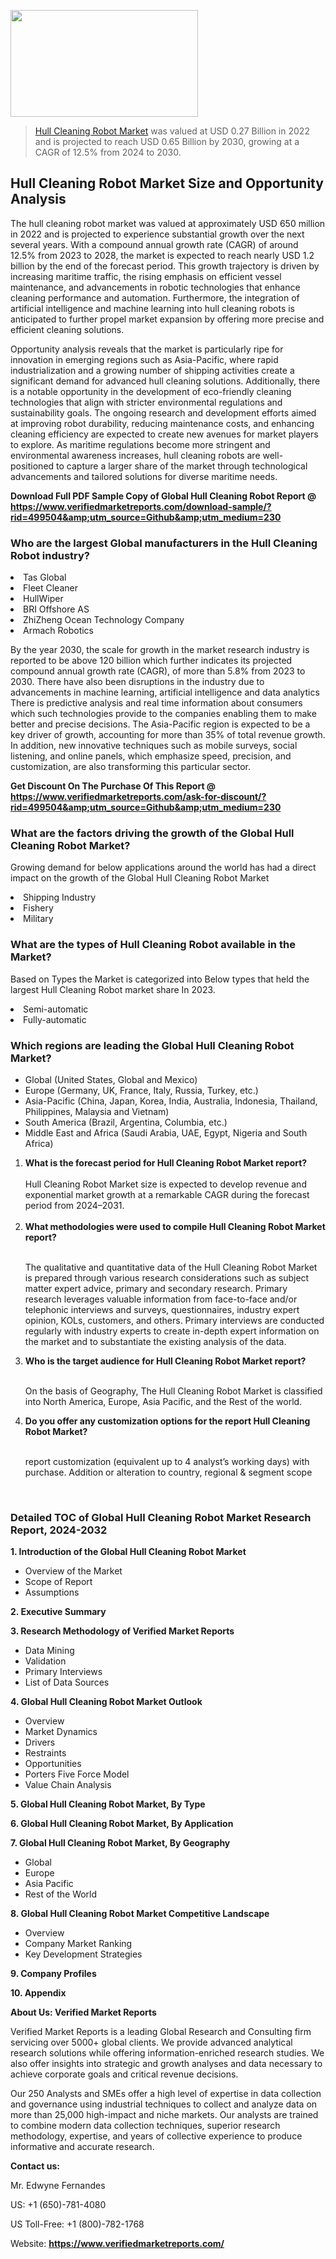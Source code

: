 <img src="https://ffe5etoiles.com/wp-content/uploads/2024/12/MST1-300x171.png" alt="" width="300" height="171" class="alignnone size-medium wp-image-20088" /><blockquote><p><p><a href="https://www.verifiedmarketreports.com/download-sample/?rid=499504&utm_source=Github&utm_medium=230" target="_blank">Hull Cleaning Robot Market</a> was valued at USD 0.27 Billion in 2022 and is projected to reach USD 0.65 Billion by 2030, growing at a CAGR of 12.5% from 2024 to 2030.</p></blockquote><p><h2>Hull Cleaning Robot Market Size and Opportunity Analysis</h2> <p>The hull cleaning robot market was valued at approximately USD 650 million in 2022 and is projected to experience substantial growth over the next several years. With a compound annual growth rate (CAGR) of around 12.5% from 2023 to 2028, the market is expected to reach nearly USD 1.2 billion by the end of the forecast period. This growth trajectory is driven by increasing maritime traffic, the rising emphasis on efficient vessel maintenance, and advancements in robotic technologies that enhance cleaning performance and automation. Furthermore, the integration of artificial intelligence and machine learning into hull cleaning robots is anticipated to further propel market expansion by offering more precise and efficient cleaning solutions.</p> <p>Opportunity analysis reveals that the market is particularly ripe for innovation in emerging regions such as Asia-Pacific, where rapid industrialization and a growing number of shipping activities create a significant demand for advanced hull cleaning solutions. Additionally, there is a notable opportunity in the development of eco-friendly cleaning technologies that align with stricter environmental regulations and sustainability goals. The ongoing research and development efforts aimed at improving robot durability, reducing maintenance costs, and enhancing cleaning efficiency are expected to create new avenues for market players to explore. As maritime regulations become more stringent and environmental awareness increases, hull cleaning robots are well-positioned to capture a larger share of the market through technological advancements and tailored solutions for diverse maritime needs.</p> </p><p class=""><strong>Download Full PDF Sample Copy of Global Hull Cleaning Robot Report @ <a href="https://www.verifiedmarketreports.com/download-sample/?rid=499504&amp;utm_source=Github&amp;utm_medium=230" target="_blank">https://www.verifiedmarketreports.com/download-sample/?rid=499504&amp;utm_source=Github&amp;utm_medium=230</a></strong></p><h3 id="" class="">Who are the largest Global manufacturers in the Hull Cleaning Robot industry?</h3><p><li>Tas Global</li><li> Fleet Cleaner</li><li> HullWiper</li><li> BRI Offshore AS</li><li> ZhiZheng Ocean Technology Company</li><li> Armach Robotics</li></p><div class=""><div class="" dir="" data-message-author-role="" data-message-id="" data-message-model-slug=""><div class=""><div class=""><div class=""><div class="" dir="" data-message-author-role="" data-message-id="" data-message-model-slug=""><div class=""><div class=""><p>By the year 2030, the scale for growth in the market research industry is reported to be above 120 billion which further indicates its projected compound annual growth rate (CAGR), of more than 5.8% from 2023 to 2030. There have also been disruptions in the industry due to advancements in machine learning, artificial intelligence and data analytics There is predictive analysis and real time information about consumers which such technologies provide to the companies enabling them to make better and precise decisions. The Asia-Pacific region is expected to be a key driver of growth, accounting for more than 35% of total revenue growth. In addition, new innovative techniques such as mobile surveys, social listening, and online panels, which emphasize speed, precision, and customization, are also transforming this particular sector.</p><p><strong>Get Discount On The Purchase Of This Report @&nbsp; <a href="https://www.verifiedmarketreports.com/ask-for-discount/?rid=499504&amp;utm_source=Github&amp;utm_medium=230" target="_blank">https://www.verifiedmarketreports.com/ask-for-discount/?rid=499504&amp;utm_source=Github&amp;utm_medium=230</a></strong></p></div></div></div></div></div></div></div></div><h3 id="" class="">What are the factors driving the growth of the Global Hull Cleaning Robot Market?</h3><p id="" class="">Growing demand for below applications around the world has had a direct impact on the growth of the Global Hull Cleaning Robot Market</p><p id="" class=""><li>Shipping Industry</li><li> Fishery</li><li> Military</li></p><h3 id="" class="">What are the types of Hull Cleaning Robot available in the Market?</h3><p id="" class="">Based on Types the Market is categorized into Below types that held the largest Hull Cleaning Robot market share In 2023.</p><p id="" class=""><li>Semi-automatic</li><li> Fully-automatic</li></p><h3 id="" class="">Which regions are leading the Global Hull Cleaning Robot Market?</h3><ul><li>Global (United States, Global and Mexico)</li><li>Europe (Germany, UK, France, Italy, Russia, Turkey, etc.)</li><li>Asia-Pacific (China, Japan, Korea, India, Australia, Indonesia, Thailand, Philippines, Malaysia and Vietnam)</li><li>South America (Brazil, Argentina, Columbia, etc.)</li><li>Middle East and Africa (Saudi Arabia, UAE, Egypt, Nigeria and South Africa)</li></ul><p><ol><li><strong>What is the forecast period for Hull Cleaning Robot Market report?<br /></strong><br /><span data-sheets-root="1" data-sheets-value="{&quot;1&quot;:2,&quot;2&quot;:&quot;XXXX size is expected to develop revenue and exponential market growth at a remarkable CAGR during the forecast period from 2024&ndash;2030.&quot;}" data-sheets-userformat="{&quot;2&quot;:12674,&quot;4&quot;:{&quot;1&quot;:2,&quot;2&quot;:16776960},&quot;10&quot;:2,&quot;11&quot;:0,&quot;15&quot;:&quot;Arial&quot;,&quot;16&quot;:12}">Hull Cleaning Robot Market size is expected to develop revenue and exponential market growth at a remarkable CAGR during the forecast period from 2024&ndash;2031.</span><br /><br /></li><li><strong>What methodologies were used to compile Hull Cleaning Robot Market report?<br /><br /></strong><p>The qualitative and quantitative data of the&nbsp;Hull Cleaning Robot Market is prepared through various research considerations such as subject matter expert advice, primary and secondary research. Primary research leverages valuable information from face-to-face and/or telephonic interviews and surveys, questionnaires, industry expert opinion, KOLs, customers, and others. Primary interviews are conducted regularly with industry experts to create in-depth expert information on the market and to substantiate the existing analysis of the data.&nbsp;</p></li><li><strong>Who is the target audience for Hull Cleaning Robot Market report?<br /><br /></strong><p>On the basis of Geography, The&nbsp;Hull Cleaning Robot Market is classified into North America, Europe, Asia Pacific, and the Rest of the world.</p></li><li><strong>Do you offer any customization options for the report Hull Cleaning Robot Market?<br /><br /></strong><p>report customization (equivalent up to 4 analyst&rsquo;s working days) with purchase. Addition or alteration to country, regional &amp; segment scope</p><p>&nbsp;</p></li></ol></p><h3 id="" class="">Detailed TOC of Global Hull Cleaning Robot Market Research Report, 2024-2032</h3><p id="" class=""><strong>1. Introduction of the Global Hull Cleaning Robot Market</strong></p><ul><li>Overview of the Market</li><li>Scope of Report</li><li>Assumptions</li></ul><p id="" class=""><strong>2. Executive Summary</strong></p><p id="" class=""><strong>3. Research Methodology of&nbsp;Verified Market Reports</strong></p><ul><li>Data Mining</li><li>Validation</li><li>Primary Interviews</li><li>List of Data Sources</li></ul><p id="" class=""><strong>4. Global Hull Cleaning Robot Market Outlook</strong></p><ul><li>Overview</li><li>Market Dynamics</li><li>Drivers</li><li>Restraints</li><li>Opportunities</li><li>Porters Five Force Model</li><li>Value Chain Analysis</li></ul><p id="" class=""><strong>5. Global Hull Cleaning Robot Market, By&nbsp;Type</strong></p><p id="" class=""><strong>6. Global Hull Cleaning Robot Market, By Application</strong></p><p id="" class=""><strong>7. Global Hull Cleaning Robot Market, By Geography</strong></p><ul><li>Global</li><li>Europe</li><li>Asia Pacific</li><li>Rest of the World</li></ul><p id="" class=""><strong>8. Global Hull Cleaning Robot Market Competitive Landscape</strong></p><ul><li>Overview</li><li>Company Market Ranking</li><li>Key Development Strategies</li></ul><p id="" class=""><strong>9. Company Profiles</strong></p><p id="" class=""><strong>10. Appendix</strong></p><p id="" class=""><strong>About Us: Verified Market Reports</strong></p><p id="" class="">Verified Market Reports is a leading Global Research and Consulting firm servicing over 5000+ global clients. We provide advanced analytical research solutions while offering information-enriched research studies. We also offer insights into strategic and growth analyses and data necessary to achieve corporate goals and critical revenue decisions.</p><p id="" class="">Our 250 Analysts and SMEs offer a high level of expertise in data collection and governance using industrial techniques to collect and analyze data on more than 25,000 high-impact and niche markets. Our analysts are trained to combine modern data collection techniques, superior research methodology, expertise, and years of collective experience to produce informative and accurate research.</p><p id="" class=""><strong>Contact us:</strong></p><p id="" class="">Mr. Edwyne Fernandes</p><p id="" class="">US: +1 (650)-781-4080</p><p id="" class="">US Toll-Free: +1 (800)-782-1768</p><p id="" class="">Website: <a target="" data-test-app-aware-link=""><strong>https://www.verifiedmarketreports.com/</strong></a></p>
